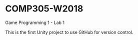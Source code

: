 # COMP305-W2018
Game Programming 1 - Lab 1

This is the first Unity project to use GitHub for version control.
